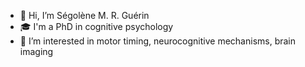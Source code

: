 - 👋 Hi, I’m Ségolène M. R. Guérin
- 🎓 I'm a PhD in cognitive psychology
- 👀 I’m interested in motor timing, neurocognitive mechanisms, brain imaging

<!---
segoleneguerin/segoleneguerin is a ✨ special ✨ repository because its `README.md` (this file) appears on your GitHub profile.
You can click the Preview link to take a look at your changes.
--->
